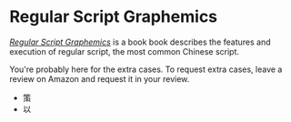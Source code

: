 # Regular Script Graphemics
*[Regular Script Graphemics](https://www.amazon.com/Regular-Script-Graphemics-Chinese-Characters-ebook/dp/B079P78C7Y/)* is a book book describes the features and execution of regular script, the most common Chinese script.

You're probably here for the extra cases. To request extra cases, leave a review on Amazon and request it in your review.
* 策
* 以
